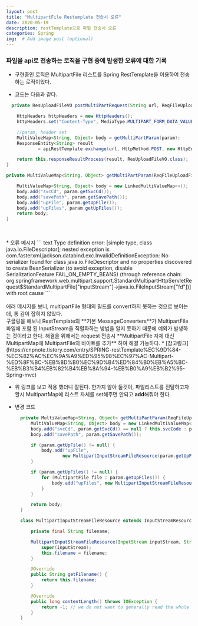 ```yaml
---
layout: post
title: "MultipartFile Restemplate 전송시 오류"
date: 2020-05-19
description: restTemplate으로 파일 전송시 오류
categories: Spring
img:  # Add image post (optional)
---
```


### 파일을 api로 전송하는 로직을 구현 중에 발생한 오류에 대한 기록
* 구현중인 로직은 MultipartFile 리스트를 Spring RestTemplate을 이용하여 전송하는 로직이었다.

* 코드는 다음과 같다.  

``` java  
  private ResUploadFileVO postMultiPartRequest(String url, ReqFileUploadFileVO param) throws Exception {

    HttpHeaders httpHeaders = new HttpHeaders();
    httpHeaders.set("Content-Type", MediaType.MULTIPART_FORM_DATA_VALUE);

    //param, header set
    MultiValueMap<String, Object> body = getMultiPartParam(param);
    ResponseEntity<String> result
            = apiRestTemplate.exchange(url, HttpMethod.POST, new HttpEntity<>(body, httpHeaders), String.class);

    return this.responseResultProcess(result, ResUploadFileVO.class);
}

private MultiValueMap<String, Object> getMultiPartParam(ReqFileUploadFileVO param) throws IOException {

    MultiValueMap<String, Object> body = new LinkedMultiValueMap<>();
    body.add("svcCd", param.getSvcCd());
    body.add("savePath", param.getSavePath());
    body.add("upFile", param.getUpFile());
    body.add("upFiles", param.getUpFiles());
    return body;
}
    
```
<br>
* 오류 메시지
``` text  
    Type definition error: [simple type, class java.io.FileDescriptor]; 
    nested exception is com.fasterxml.jackson.databind.exc.InvalidDefinitionException: 
    No serializer found for class java.io.FileDescriptor and no properties discovered to create BeanSerializer (to avoid exception, disable SerializationFeature.FAIL_ON_EMPTY_BEANS) (through reference chain: 
    org.springframework.web.multipart.support.StandardMultipartHttpServletRequest$StandardMultipartFile["inputStream"]->java.io.FileInputStream["fd"])] with root cause
```
 <br><br>
  에러 메시지를 보니, multipartFile 형태의 필드를 convert하지 못하는 것으로 보이는데, 통 감이 잡히지 않았다.  
  <br>구글링을 해보니 RestTemplate의 **기본 MessageConverters**가 MultipartFile 파일에 포함 된 InputStream을 직렬화하는 방법을 알지 못하기 때문에 예외가 발생하는 것이라고 한다.  
  해결을 위해서는 request 전송시 **MultipartFile 자체 대신 MultipartMap에 MultipartFile의 바이트를 추가** 하여 해결 가능하다.  
* [참고링크](https://cnpnote.tistory.com/entry/SPRING-restTemplate%EC%9D%84-%EC%82%AC%EC%9A%A9%ED%95%98%EC%97%AC-Multipart-%ED%8F%BC-%EB%8D%B0%EC%9D%B4%ED%84%B0%EB%A5%BC-%EB%B3%B4%EB%82%B4%EB%8A%94-%EB%B0%A9%EB%B2%95-Spring-mvc)  
    
* 위 링크를 보고 적용 했더니 잘된다. 한가지 알아 둘것이, 파일리스트를 전달하고자 할시 MultipartMap에 리스트 자체를 set해주면 안되고 **add**해줘야 한다.  

* 변경 코드
  ``` java  
    private MultiValueMap<String, Object> getMultiPartParam(ReqFileUploadFileVO param) throws IOException {
        MultiValueMap<String, Object> body = new LinkedMultiValueMap<>();
        body.add("svcCd", param.getSvcCd() == null ? this.svcCode : param.getSvcCd());
        body.add("savePath", param.getSavePath());

        if (param.getUpFile() != null) {
            body.add("upFile",
                    new MultipartInputStreamFileResource(param.getUpFile().getInputStream(), param.getUpFile().getOriginalFilename()));
        }

        if (param.getUpFiles() != null) {
            for (MultipartFile file : param.getUpFiles()) {
                body.add("upFiles", new MultipartInputStreamFileResource(file.getInputStream(), file.getOriginalFilename()));
            }
        }

        return body;
    }

    class MultipartInputStreamFileResource extends InputStreamResource {

        private final String filename;

        MultipartInputStreamFileResource(InputStream inputStream, String filename) {
            super(inputStream);
            this.filename = filename;
        }

        @Override
        public String getFilename() {
            return this.filename;
        }

        @Override
        public long contentLength() throws IOException {
            return -1; // we do not want to generally read the whole stream into memory ...
        }
    }
  ```